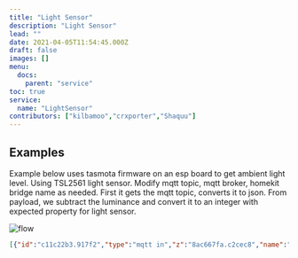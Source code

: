 ```yaml
---
title: "Light Sensor"
description: "Light Sensor"
lead: ""
date: 2021-04-05T11:54:45.000Z
draft: false
images: []
menu:
  docs:
    parent: "service"
toc: true
service:
  name: "LightSensor"
contributors: ["kilbamoo","crxporter","Shaquu"]
---
```


## Examples

Example below uses tasmota firmware on an esp board to get ambient light level. Using TSL2561 light sensor.
Modify mqtt topic, mqtt broker, homekit bridge name as needed.
First it gets the mqtt topic, converts it to json.
From payload, we subtract the luminance and convert it to an integer with expected property for light sensor.

![flow](https://i.ibb.co/X7b62Fj/flowTSL.jpg)

```json
[{"id":"c11c22b3.917f2","type":"mqtt in","z":"8ac667fa.c2cec8","name":"sonoff12","topic":"tele/sonoff12/SENSOR","qos":"2","datatype":"auto","broker":"1e53b5d8.56e33a","x":76,"y":412,"wires":[["79b3e787.48c528"]]},{"id":"79b3e787.48c528","type":"json","z":"8ac667fa.c2cec8","name":"","property":"payload","action":"","pretty":false,"x":239,"y":413,"wires":[["6eb3b1bc.61b1d"]]},{"id":"9f8da133.70e86","type":"debug","z":"8ac667fa.c2cec8","name":"","active":false,"tosidebar":true,"console":false,"tostatus":false,"complete":"payload","targetType":"msg","x":646,"y":475,"wires":[]},{"id":"6eb3b1bc.61b1d","type":"function","z":"8ac667fa.c2cec8","name":"GetLumi","func":"msg.payload = {\n    CurrentAmbientLightLevel\t: parseInt(msg.payload.TSL2561.Illuminance)\n}\nreturn msg;\n","outputs":1,"noerr":0,"x":403,"y":413,"wires":[["9f8da133.70e86","8742cf23.9c419"]]},{"id":"8742cf23.9c419","type":"homekit-service","z":"8ac667fa.c2cec8","isParent":true,"bridge":"4c36a4e3.de153c","parentService":"","name":"LichtNiveau","serviceName":"LightSensor","topic":"","filter":false,"manufacturer":"JeroVanl","model":"TSL2561","serialNo":"01/04/2019","characteristicProperties":"{}","x":652,"y":414,"wires":[[]]},{"id":"1e53b5d8.56e33a","type":"mqtt-broker","z":"","name":"MQTTonRasp","broker":"192.168.2.61","port":"1883","clientid":"","usetls":false,"compatmode":true,"keepalive":"60","cleansession":true,"birthTopic":"","birthQos":"0","birthPayload":"","closeTopic":"","closeQos":"0","closePayload":"","willTopic":"","willQos":"0","willPayload":""},{"id":"4c36a4e3.de153c","type":"homekit-bridge","z":"","bridgeName":"BridgeOnNodeRed","pinCode":"111-11-111","port":"","allowInsecureRequest":false,"manufacturer":"JeroVanl","model":"MQTT_Talk","serialNo":"24/03/2019","customMdnsConfig":false,"mdnsMulticast":true,"mdnsInterface":"","mdnsPort":"","mdnsIp":"","mdnsTtl":"","mdnsLoopback":true,"mdnsReuseAddr":true}]
```

